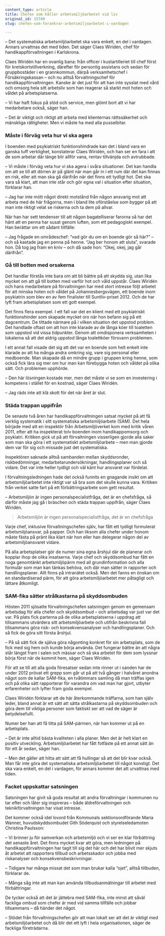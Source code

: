 ```yaml
---
content_type: article
title: Chefen som håller arbetsmiljöarbetet vid liv
original_id: 15749
slug: chefen-som-forankrar-arbetsmiljoarbetet-i-vardagen

---
```


– Det systematiska arbetsmiljöarbetet ska vara enkelt, en del i vardagen. Annars urvattnas det med tiden. Det säger Claes Wiridén, chef för handikappförvaltningen i Karlskrona.

Claes Wiridén har en ovanlig bana: från officer i kustartilleriet till chef först för kretskortstillverkning, därefter för personlig assistans och sedan för gruppbostäder i en grannkommun, därpå verksamhetschef i Försäkringskassan – och nu alltså förvaltningschef för handikappförvaltningen. Kanske är det just för att han inte sysslat med vård och omsorg hela sitt arbetsliv som han reagerar så starkt mot hoten och våldet på arbetsplatserna.

– Vi har haft fokus på stöd och service, men glömt bort att vi har medarbetare också, säger han.

– Det är viktigt och riktigt att arbeta med klienternas rättssäkerhet och mänskliga rättigheter. Men vi måste ha med alla pusselbitar.

### Måste i förväg veta hur vi ska agera

I boenden med psykiatriskt funktionshindrade kan det i bland vara en ganska tuff verklighet, konstaterar Claes Wiridén, och han ser en fara i att de som arbetar där länge blir allför vana, rentav tillvänjda och avtrubbade.

– Vi måste i förväg veta hur vi ska agera i svåra situationer. Det kan handla om att se till att dörren är på glänt när man går in i ett rum där det kan finnas en risk, eller att man ska gå därifrån när det finns ett tydligt hot. Det ska vara så klart, att man inte står och gör egna val i situation efter situation, förklarar han.

– Jag har inte mött något direkt motstånd från någon ansvarig mot att arbeta med de här frågorna, men i bland lite oförståelse som bygger på att man inte riktigt velat se riskerna och ta dem på allvar.

När han har sett tendenser till att någon bagatelliserar farorna så har det hänt att en penna har susat genom luften, som ett pedagogiskt exempel. Han berättar om ett sådant tillfälle:

– Jag frågade en områdeschef: “vad gör du om en boende gör så här?” – och så kastade jag en penna på henne. “Jag ber honom att sluta”, svarade hon. Då tog jag fram en kniv – och då sade hon: “Okej, okej, jag går därifrån”.

### Gå till botten med orsakerna

Det handlar förstås inte bara om att bli bättre på att skydda sig, utan lika mycket om att gå till botten med varför hot och våld uppstår. Claes Wiridén och hans medarbetare på förvaltningen har med stort intresse följt arbetet för att minska hoten och våldet på Johannesbergsvägen, ett boende inom psykiatrin som blev en av fem finalister till Suntliv-priset 2012. Och de har lyft fram arbetsplatsen som ett gott exempel.

Det finns flera exempel. I ett fall var det en klient med ett psykiatriskt funktionshinder som skapade mycket oro när hon befann sig på ett dagcentrum. De tittade närmare på i vilken situation det uppstod problem. Det handlade oftast om att hon inte klarade av de långa köer till toaletten som uppstod vid vissa tidpunkter. Genom att omdisponera verksamheten i lokalerna så att det aldrig uppstod långa toalettköer försvann problemen.

I ett annat fall visade det sig att det var en boende som helt enkelt inte klarade av att ha många andra omkring sig, vare sig personal eller medboende. Man skapade då en mindre grupp i gruppen kring henne, som också fick lära sig mer om hur man kan förebygga hoten och våldet på olika sätt. Och problemen upphörde.

– Den här lösningen kostade mer, men det måste vi se som en investering i kompetens i stället för en kostnad, säger Claes Wiridén.

– Jag räds inte att klä skott för det när året är slut.

### Städa trappan uppifrån

De senaste två åren har handikappförvaltningen satsat mycket på att få verklig systematik i sitt systematiska arbetsmiljöarbete (SAM). Det hela började med att en inspektör från Arbetsmiljöverket kom med kritik våren 2011, efter att ha inspekterat tolv boenden inom handikappomsorg och psykiatri. Kritiken gick ut på att förvaltningen visserligen gjorde alla saker som man ska göra i ett systematiskt arbetsmiljöarbete – men man gjorde dem var för sig och missade just det systematiska.

Inspektören saknade alltså sambanden mellan skyddsronder, riskbedömningar, medarbetarundersökningar, handlingsplaner och så vidare. Det var inte heller tydligt och väl känt hur ansvaret var fördelat.

I förvaltningsledningen hade det också funnits en gnagande insikt om att arbetsmiljöarbetet inte riktigt var så bra som det skulle kunna vara. Kritiken från verket satte fart på ett förbättringsarbete som gett resultat.

– Arbetsmiljön är ingen personalspecialistfråga, det är en chefsfråga, så därför måste jag gå i bräschen och städa trappan uppifrån, säger Claes Wiridén.

> Arbetsmiljön är ingen personalspecialistfråga, det är en chefsfråga

Varje chef, inklusive förvaltningschefen själv, har fått ett tydligt formulerat arbetsmiljöansvar, på papper. Och han liksom alla chefer under honom måste fästa på pränt lika klart när hon eller han delegerar någon del av arbetsmiljöansvaret vidare.

På alla arbetsplatser gör de numer sina egna årshjul där de planerar och kopplar ihop de olika insatserna. Varje chef och skyddsombud har fått en noga genomtänkt arbetsmiljöpärm med all grundinformation och alla formulär som man kan tänkas behöva, och där man sätter in rapporter och handlingsplaner. Allt finns på intranätet också. Men det fanns en önskan om en standardiserad pärm, för att göra arbetsmiljöarbetet mer påtagligt och lättare åtkomligt.

### SAM-fika sätter strålkastarna på skyddsombuden

Hösten 2011 sjösatte förvaltningschefen satsningen genom en gemensam arbetsdag för alla chefer och skyddsombud – och arbetsdag var just var det var. På plats fick parterna på de olika arbetsplatserna i uppdrag att tillsammans utvärdera sitt arbetsmiljöarbete och utifrån beskrivna fall tillsammans göra risk- och konsekvensanalyser och handlingsplaner. Och så fick de göra sitt första årshjul.

– På så sätt fick de själva göra någonting konkret för sin arbetsplats, som de fick med sig hem och kunde börja använda. Det fungerar bättre än att några står längst fram i salen och mässar och så ska arbetet för dem som lyssnar börja först när de kommit hem, säger Claes Wiridén.

För att se till att alla goda föresatser sedan inte rinner ut i sanden har de under 2012 prövat ett grepp som går ut på att två gånger i halvåret anordna något som de kallar SAM-fika, en tvåtimmars samling då man träffas igen och på olika sätt rapporterar för varandra om vad man har gjort, utbyter erfarenheter och lyfter fram goda exempel.

Claes Wiridén förklarar att de här återkommande träffarna, som han själv leder, bland annat är ett sätt att sätta strålkastarna på skyddsombuden och göra dem till viktiga personer som faktiskt ser att vad de säger är betydelsefullt.

Numer ber han att få titta på SAM-pärmen, när han kommer ut på en arbetsplats.

– Det är inte alltid bästa kvaliteten i alla planer. Men det är helt klart en positiv utveckling. Arbetsmiljöarbetet har fått fotfäste på ett annat sätt än för ett år sedan, säger han.

– Men det gäller att hitta att sätt att få hullingar så att det blir kvar också. Man får inte göra det systematiska arbetsmiljöarbetet till något konstigt. Det ska vara enkelt, en del i vardagen, för annars kommer det att urvattnas med tiden.

### Facket uppskattar satsningen

Satsningen har givit så goda resultat att andra förvaltningar i kommunen nu tar efter och låter sig inspireras – både äldreförvaltningen och teknikförvaltningen har visat intresse.

Det kommer också idel lovord från Kommunals sektionsordförande Maria Wanner, huvudskyddsombudet Gith Söderquist och styrelseledamoten Christina Paulsson:

– Vi brinner ju för samverkan och arbetsmiljö och vi ser en klar förbättring det senaste året. Det finns mycket kvar att göra, men ledningen på handikappförvaltningen har tagit till sig det här och det har blivit mer skjuts åt arbetet att rapportera tillbud och arbetsskador och jobba med riskanalyser och konsekvensbeskrivningar.

– Tidigare har många missat det som man brukar kalla “ojet”, alltså tillbuden, förklarar de.

– Många såg inte att man kan använda tillbudsanmälningar till arbetet med förbättringar.

De tycker också att det är jättebra med SAM-fika, inte minst att såväl fackliga ombud som chefer är med vid samma tillfälle och jobbar tillsammans – då händer det något.

– Stödet från förvaltningschefen gör att man lokalt ser att det är viktigt med arbetsmiljöarbetet och då blir det ett lyft i hela organisationen, säger de fackliga företrädarna.

